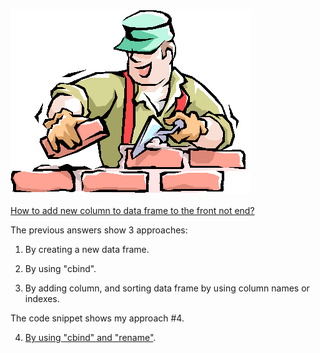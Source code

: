 ![](brick.gif)

[How to add new column to data frame to the front not end?](https://stackoverflow.com/questions/19508256/how-to-add-new-column-to-an-dataframe-to-the-front-not-end)

The previous answers show 3 approaches:

1. By creating a new data frame.

2. By using "cbind".

3. By adding column, and sorting data frame by using column names or indexes.

The code snippet shows my approach #4.

4. [By using "cbind" and "rename"](https://stackoverflow.com/a/44694646/4393334).
